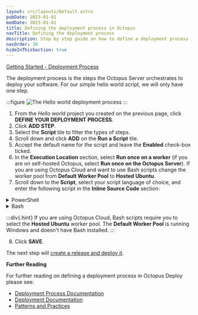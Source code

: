 ```yaml
---
layout: src/layouts/Default.astro
pubDate: 2023-01-01
modDate: 2023-01-01
title: Defining the deployment process in Octopus
navTitle: Defining the deployment process
description: Step by step guide on how to define a deployment process in Octopus Deploy
navOrder: 30
hideInThisSection: true
---
```


[Getting Started - Deployment Process](https://www.youtube.com/watch?v=0oWRg_TxWxM)

The deployment process is the steps the Octopus Server orchestrates to deploy your software. For our simple hello world script, we will only have one step.

:::figure
![The Hello world deployment process](/docs/img/getting-started/first-deployment/legacy-guide/images/deployment-process.png)
:::

1. From the *Hello world* project you created on the previous page, click **DEFINE YOUR DEPLOYMENT PROCESS**.
1. Click **ADD STEP**.
1. Select the **Script** tile to filter the types of steps.
1. Scroll down and click **ADD** on the **Run a Script** tile.
1. Accept the default name for the script and leave the **Enabled** check-box ticked.
1. In the **Execution Location** section, select **Run once on a worker** (if you are on self-hosted Octopus, select **Run once on the Octopus Server**).  If you are using Octopus Cloud and want to use Bash scripts change the worker pool from **Default Worker Pool** to **Hosted Ubuntu**.
1. Scroll down to the **Script**, select your script language of choice, and enter the following script in the **Inline Source Code** section:

<details data-group="getting-started-first-deployment-define-the-deployment-process">
<summary>PowerShell</summary>

```powershell
Write-Host "Hello, World!"
```

</details>
<details data-group="getting-started-first-deployment-define-the-deployment-process">
<summary>Bash</summary>

```bash
echo "Hello, World!"
```

</details>

:::div{.hint}
If you are using Octopus Cloud, Bash scripts require you to select the **Hosted Ubuntu** worker pool.  The **Default Worker Pool** is running Windows and doesn't have Bash installed.
:::

8. Click **SAVE**.

The next step will [create a release and deploy it](/docs/getting-started/first-deployment/legacy-guide/2022/create-and-deploy-a-release).

**Further Reading**

For further reading on defining a deployment process in Octopus Deploy please see:

- [Deployment Process Documentation](/docs/projects/deployment-process)
- [Deployment Documentation](/docs/deployments)
- [Patterns and Practices](/docs/deployments/patterns)

